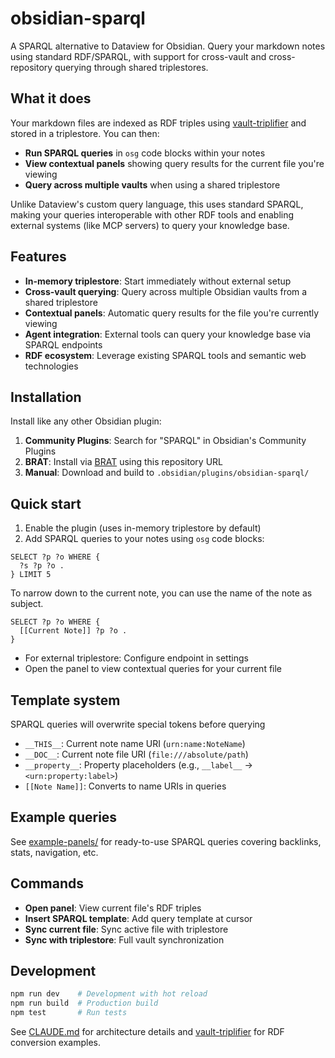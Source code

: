 # obsidian-sparql

A SPARQL alternative to Dataview for Obsidian. Query your markdown notes using standard RDF/SPARQL, with support for
cross-vault and cross-repository querying through shared triplestores.

## What it does

Your markdown files are indexed as RDF triples
using [vault-triplifier](https://github.com/cristianvasquez/vault-triplifier) and stored in a triplestore. You can then:

- **Run SPARQL queries** in `osg` code blocks within your notes
- **View contextual panels** showing query results for the current file you're viewing
- **Query across multiple vaults** when using a shared triplestore

Unlike Dataview's custom query language, this uses standard SPARQL, making your queries interoperable with other RDF
tools and enabling external systems (like MCP servers) to query your knowledge base.

## Features

- **In-memory triplestore**: Start immediately without external setup
- **Cross-vault querying**: Query across multiple Obsidian vaults from a shared triplestore
- **Contextual panels**: Automatic query results for the file you're currently viewing
- **Agent integration**: External tools can query your knowledge base via SPARQL endpoints
- **RDF ecosystem**: Leverage existing SPARQL tools and semantic web technologies

## Installation

Install like any other Obsidian plugin:

1. **Community Plugins**: Search for "SPARQL" in Obsidian's Community Plugins
2. **BRAT**: Install via [BRAT](https://tfthacker.com/BRAT) using this repository URL
3. **Manual**: Download and build to `.obsidian/plugins/obsidian-sparql/`

## Quick start

1. Enable the plugin (uses in-memory triplestore by default)
2. Add SPARQL queries to your notes using `osg` code blocks:

```osg
SELECT ?p ?o WHERE {
  ?s ?p ?o .
} LIMIT 5
```

To narrow down to the current note, you can use the name of the note as subject.

```osg
SELECT ?p ?o WHERE {
  [[Current Note]] ?p ?o .
}
```

- For external triplestore: Configure endpoint in settings 
- Open the panel to view contextual queries for your current file

## Template system

SPARQL queries will overwrite special tokens before querying

- `__THIS__`: Current note name URI (`urn:name:NoteName`)
- `__DOC__`: Current note file URI (`file:///absolute/path`)
- `__property__`: Property placeholders (e.g., `__label__` → `<urn:property:label>`)
- `[[Note Name]]`: Converts to name URIs in queries

## Example queries

See [example-panels/](./example-panels/) for ready-to-use SPARQL queries covering backlinks, stats, navigation, etc.

## Commands

- **Open panel**: View current file's RDF triples
- **Insert SPARQL template**: Add query template at cursor
- **Sync current file**: Sync active file with triplestore
- **Sync with triplestore**: Full vault synchronization

## Development

```bash
npm run dev    # Development with hot reload
npm run build  # Production build
npm test       # Run tests
```

See [CLAUDE.md](./CLAUDE.md) for architecture details
and [vault-triplifier](https://github.com/cristianvasquez/vault-triplifier) for RDF conversion examples.
